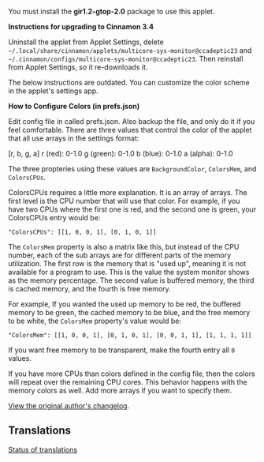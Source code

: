 You must install the **gir1.2-gtop-2.0** package to use this applet.

**Instructions for upgrading to Cinnamon 3.4**

Uninstall the applet from Applet Settings, delete ```~/.local/share/cinnamon/applets/multicore-sys-monitor@ccadeptic23``` and ```~/.cinnamon/configs/multicore-sys-monitor@ccadeptic23```. Then reinstall from Applet Settings, so it re-downloads it.

The below instructions are outdated. You can customize the color scheme in the applet's settings app.

**How to Configure Colors (in prefs.json)**

Edit config file in called prefs.json. Also backup the file, and only do it if you feel comfortable.
There are three values that control the color of the applet that all use arrays in the settings format:

[r, b, g, a]
r (red): 0-1.0
g (green): 0-1.0
b (blue): 0-1.0
a (alpha): 0-1.0

The three propteries using these values are ```BackgroundColor```, ```ColorsMem```, and ```ColorsCPUs```.

ColorsCPUs requires a little more explanation. It is an array of arrays. The first level is the CPU number that will use that color. For example,
if you have two CPUs where the first one is red, and the second one is green, your ColorsCPUs entry would be:

```
"ColorsCPUs": [[1, 0, 0, 1], [0, 1, 0, 1]]
```

The ```ColorsMem``` property is also a matrix like this, but instead of the CPU number, each of the sub arrays are for different parts of the memory utilization.
The first row is the memory that is "used up", meaning it is not available for a program to use. This is the value the system monitor shows as the memory percentage. The second value is buffered memory, the third is cached memory, and the fourth is free memory.

For example, If you wanted the used up memory to be red, the buffered memory to be green, the cached memory to be blue, and the free memory to be white, the ```ColorsMem``` property's value would be:

```
"ColorsMem": [[1, 0, 0, 1], [0, 1, 0, 1], [0, 0, 1, 1], [1, 1, 1, 1]]
```

If you want free memory to be transparent, make the fourth entry all ```0``` values.

If you have more CPUs than colors defined in the config file, then the colors will repeat over the remaining CPU cores. This behavior happens with the memory colors as well. Add more arrays if you want to specify them.

[View the original author's changelog](https://github.com/linuxmint/cinnamon-spices-applets/blob/master/multicore-sys-monitor%40ccadeptic23/CHANGELOG_OLD.md).

## Translations

[Status of translations](https://github.com/linuxmint/cinnamon-spices-applets/blob/translation-status-tables/.translation-tables/tables/multicore-sys-monitor%40ccadeptic23.md#)


